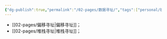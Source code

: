 ```yaml
---
{"dg-publish":true,"permalink":"/02-pages/数据寻址/","tags":["personal/blog","计算机组成原理/指令系统"]}
---
```


- [[02-pages/偏移寻址\|偏移寻址]]；
- [[02-pages/堆栈寻址\|堆栈寻址]]；
